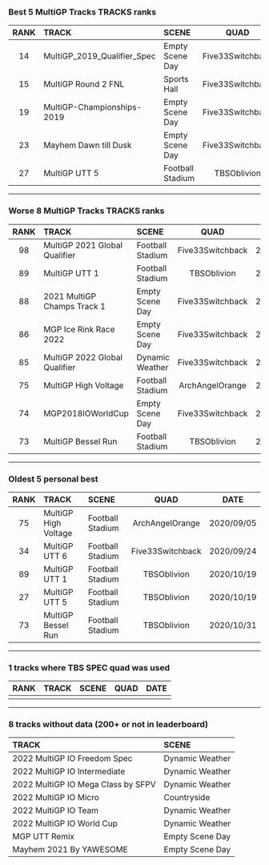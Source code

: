 ### Best 5 MultiGP Tracks TRACKS ranks
|RANK|TRACK|SCENE|QUAD|DATE|
|:---:|:---|:---|:---:|:---:|
|14|MultiGP_2019_Qualifier_Spec|Empty Scene Day|Five33Switchback|2022/04/05|
|15|MultiGP Round 2 FNL|Sports Hall|Five33Switchback|2021/02/02|
|19|MultiGP-Championships-2019|Empty Scene Day|Five33Switchback|2021/08/03|
|23|Mayhem Dawn till Dusk|Empty Scene Day|Five33Switchback|2022/01/31|
|27|MultiGP UTT 5|Football Stadium|TBSOblivion|2020/10/19|
---
### Worse 8 MultiGP Tracks TRACKS ranks
|RANK|TRACK|SCENE|QUAD|DATE|
|:---:|:---|:---|:---:|:---:|
|98|MultiGP 2021 Global Qualifier|Football Stadium|Five33Switchback|2021/07/13|
|89|MultiGP UTT 1|Football Stadium|TBSOblivion|2020/10/19|
|88|2021 MultiGP Champs Track 1|Empty Scene Day|Five33Switchback|2022/04/20|
|86|MGP Ice Rink Race 2022|Empty Scene Day|Five33Switchback|2022/05/16|
|85|MultiGP 2022 Global Qualifier|Dynamic Weather|Five33Switchback|2022/05/09|
|75|MultiGP High Voltage|Football Stadium|ArchAngelOrange|2020/09/05|
|74|MGP2018IOWorldCup|Empty Scene Day|Five33Switchback|2021/03/16|
|73|MultiGP Bessel Run|Football Stadium|TBSOblivion|2020/10/31|
---
### Oldest 5 personal best
|RANK|TRACK|SCENE|QUAD|DATE|
|:---:|:---|:---|:---:|:---:|
|75|MultiGP High Voltage|Football Stadium|ArchAngelOrange|2020/09/05|
|34|MultiGP UTT 6|Football Stadium|Five33Switchback|2020/09/24|
|89|MultiGP UTT 1|Football Stadium|TBSOblivion|2020/10/19|
|27|MultiGP UTT 5|Football Stadium|TBSOblivion|2020/10/19|
|73|MultiGP Bessel Run|Football Stadium|TBSOblivion|2020/10/31|
---
### 1 tracks where TBS SPEC quad was used
|RANK|TRACK|SCENE|QUAD|DATE|
|:---:|:---|:---|:---:|:---:|
||||||
---
### 8 tracks without data (200+ or not in leaderboard)
|TRACK|SCENE|
|:---|:---|
|2022 MultiGP IO Freedom Spec|Dynamic Weather|
|2022 MultiGP IO Intermediate|Dynamic Weather|
|2022 MultiGP IO Mega Class by SFPV|Dynamic Weather|
|2022 MultiGP IO Micro|Countryside|
|2022 MultiGP IO Team|Dynamic Weather|
|2022 MultiGP IO World Cup|Dynamic Weather|
|MGP UTT Remix|Empty Scene Day|
|Mayhem 2021 By YAWESOME|Empty Scene Day|
